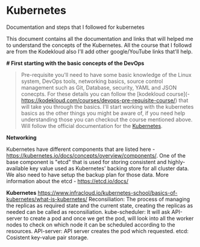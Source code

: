 # Kubernetes
Documentation and steps that I followed for kubernetes

This document contains all the documentation and links that will helped me to understand the concepts of the Kubernetes. All the course that I followd are from the Kodekloud also I'll add other google/YouTube links that'll help. 

**# First starting with the basic concepts of the DevOps**
> Pre-requisite you'll need to have some basic knowledge of the Linux system, DevOps tools, networking basics, source control management such as Git, Database, security, YAML and JSON conecpts.
> For these details you can follow the [kodekloud course](- https://kodekloud.com/courses/devops-pre-requisite-course/) that will take you through the basics.
> I'll start working with the kubernetes basics as the other things you might be aware of, if you need help understanding those you can checkout the course mentioned above.
> Will follow the official documentation for the [Kubernetes](https://kubernetes.io/docs/concepts/overview/what-is-kubernetes/). 

  **Networking**
  
  
  Kubernetes have different components that are listed here - https://kubernetes.io/docs/concepts/overview/components/. One of the base component is "etcd" that is used for storing consistent and highly-available key value used as Kubernetes' backing store for all cluster data. We also need to have setup the backup plan for those data. More information about the etcd - https://etcd.io/docs/
  
  **Kubernetes**
https://www.infracloud.io/kubernetes-school/basics-of-kubernetes/what-is-kubernetes/
Reconsiliation: The process of managing the replicas as required state and the current state, creating the replicas as needed can be called as reconsiliation.
kube-scheduler: It will ask API-server to create a pod and once we get the pod, will look into all the worker nodes to check on which node it can be scheduled according to the resources.
API-server: API server creates the pod which requested.
etcd: Cosistent key-value pair storage.
